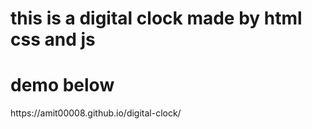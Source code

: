 # this is a digital clock made by html css and js 
<h1>demo below</h1>
https://amit00008.github.io/digital-clock/
